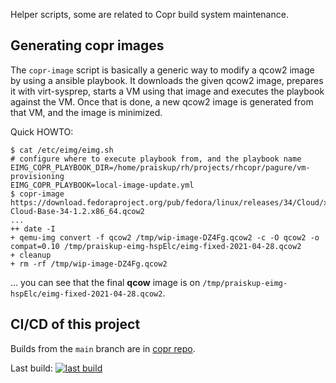 Helper scripts, some are related to Copr build system maintenance.

Generating copr images
----------------------

The `copr-image` script is basically a generic way to modify a qcow2 image by
using a ansible playbook.  It downloads the given qcow2 image, prepares it with
virt-sysprep, starts a VM using that image and executes the playbook against the
VM.  Once that is done, a new qcow2 image is generated from that VM, and the
image is minimized.

Quick HOWTO:

```
$ cat /etc/eimg/eimg.sh
# configure where to execute playbook from, and the playbook name
EIMG_COPR_PLAYBOOK_DIR=/home/praiskup/rh/projects/rhcopr/pagure/vm-provisioning
EIMG_COPR_PLAYBOOK=local-image-update.yml
$ copr-image https://download.fedoraproject.org/pub/fedora/linux/releases/34/Cloud/x86_64/images/Fedora-Cloud-Base-34-1.2.x86_64.qcow2
...
++ date -I
+ qemu-img convert -f qcow2 /tmp/wip-image-DZ4Fg.qcow2 -c -O qcow2 -o compat=0.10 /tmp/praiskup-eimg-hspElc/eimg-fixed-2021-04-28.qcow2
+ cleanup
+ rm -rf /tmp/wip-image-DZ4Fg.qcow2
```
... you can see that the final **qcow** image is on `/tmp/praiskup-eimg-hspElc/eimg-fixed-2021-04-28.qcow2`.


CI/CD of this project
---------------------

Builds from the `main` branch are in [copr repo][copr_repo].

Last build: [![last build](https://copr.fedorainfracloud.org/coprs/praiskup/helpers/package/praiskup-helpers/status_image/last_build.png)](https://copr.fedorainfracloud.org/coprs/praiskup/helpers/package/praiskup-helpers/)

[copr_repo]: https://copr.fedorainfracloud.org/coprs/praiskup/helpers/
